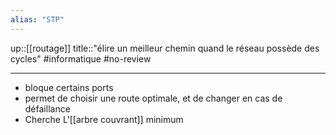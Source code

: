 ```yaml
---
alias: "STP"
---
```

up::[[routage]]
title::"élire un meilleur chemin quand le réseau possède des cycles"
#informatique #no-review 

----

 - bloque certains ports 
 - permet de choisir une route optimale, et de changer en cas de défaillance
 - Cherche L'[[arbre couvrant]] minimum